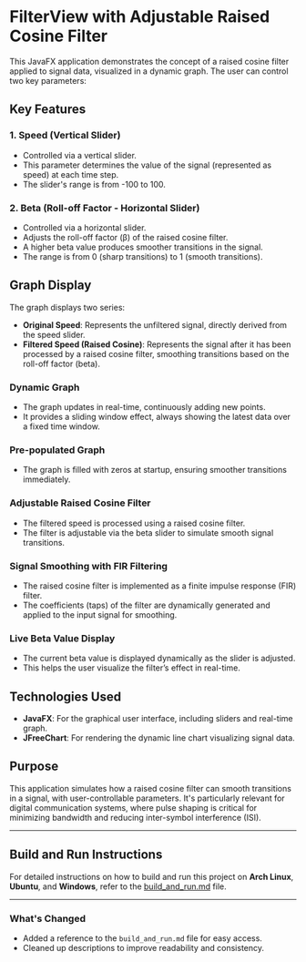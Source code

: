 # FilterView with Adjustable Raised Cosine Filter

This JavaFX application demonstrates the concept of a raised cosine filter applied to signal data, visualized in a dynamic graph. The user can control two key parameters:

## Key Features

### 1. Speed (Vertical Slider)
- Controlled via a vertical slider.
- This parameter determines the value of the signal (represented as speed) at each time step.
- The slider's range is from -100 to 100.

### 2. Beta (Roll-off Factor - Horizontal Slider)
- Controlled via a horizontal slider.
- Adjusts the roll-off factor (β) of the raised cosine filter.
- A higher beta value produces smoother transitions in the signal.
- The range is from 0 (sharp transitions) to 1 (smooth transitions).

## Graph Display
The graph displays two series:
- **Original Speed**: Represents the unfiltered signal, directly derived from the speed slider.
- **Filtered Speed (Raised Cosine)**: Represents the signal after it has been processed by a raised cosine filter, smoothing transitions based on the roll-off factor (beta).

### Dynamic Graph
- The graph updates in real-time, continuously adding new points. 
- It provides a sliding window effect, always showing the latest data over a fixed time window.
  
### Pre-populated Graph
- The graph is filled with zeros at startup, ensuring smoother transitions immediately.

### Adjustable Raised Cosine Filter
- The filtered speed is processed using a raised cosine filter.
- The filter is adjustable via the beta slider to simulate smooth signal transitions.

### Signal Smoothing with FIR Filtering
- The raised cosine filter is implemented as a finite impulse response (FIR) filter.
- The coefficients (taps) of the filter are dynamically generated and applied to the input signal for smoothing.

### Live Beta Value Display
- The current beta value is displayed dynamically as the slider is adjusted.
- This helps the user visualize the filter’s effect in real-time.

## Technologies Used
- **JavaFX**: For the graphical user interface, including sliders and real-time graph.
- **JFreeChart**: For rendering the dynamic line chart visualizing signal data.

## Purpose
This application simulates how a raised cosine filter can smooth transitions in a signal, with user-controllable parameters. It's particularly relevant for digital communication systems, where pulse shaping is critical for minimizing bandwidth and reducing inter-symbol interference (ISI).

---

## Build and Run Instructions

For detailed instructions on how to build and run this project on **Arch Linux**, **Ubuntu**, and **Windows**, refer to the [build_and_run.md](./build_and_run.md) file.

---

### What's Changed

- Added a reference to the `build_and_run.md` file for easy access.
- Cleaned up descriptions to improve readability and consistency.
